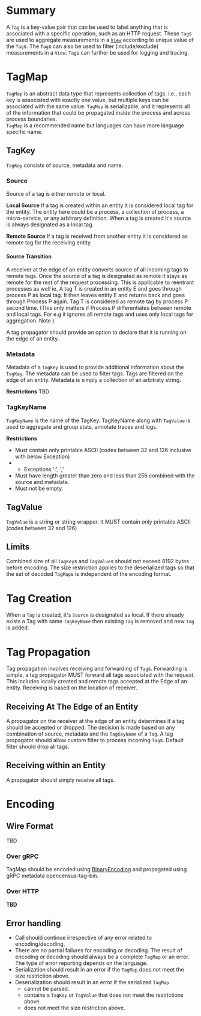 # Summary
A `Tag` is a key-value pair that can be used to label anything that is associated
with a specific operation, such as an HTTP request. These `Tag`s are used to
aggregate measurements in a [`View`](https://github.com/census-instrumentation/opencensus-specs/blob/master/stats/DataAggregation.md#view) 
according to unique value of the `Tag`s. The `Tag`s can also be used to filter (include/exclude)
measurements in a `View`. `Tag`s can further be used for logging and tracing.

# TagMap 
`TagMap` is an abstract data type that represents collection of tags. 
i.e., each key is associated with exactly one value, but multiple keys can be
associated with the same value.  `TagMap` is serializable, and it represents
all of the information that could be propagated inside the process and across process boundaries.  
`TagMap` is a recommended name but languages can have more language specific name.

## TagKey

`TagKey` consists of source, metadata and name.

### Source

Source of a tag is either remote or local.
 
**Local Source**
If a tag is created within an entity it is considered local tag for the entity.
The entity here could be a process, a collection of process, a micro-service, or any arbitrary 
definition. When a tag is created it's source is always designated as a local tag.

**Remote Source**
If a tag is received from another entity it is considered as remote tag for the receiving entity.


#### Source Transition 
A receiver at the edge of an entity converts source of all incoming tags to remote tags. Once the
source of a tag is designated as remote it stays as remote for the rest of the request processing.
This is applicable to reentrant processes as well ie. A tag T is created in an entity E and goes
through process P as local tag. It then leaves entity E and 
returns back and goes through Process P again. Tag T is considered as remote tag by process P
second time. (This only matters if Process P differentiates between remote and local tags. For e.g
it ignores all remote tags and uses only local tags for aggregation. Note )


A tag propagator should provide an option to declare that it is running on the edge of an entity.

### Metadata

Metadata of a `TagKey` is used to provide additional information about the `TagKey`. The 
metadata can be used to filter tags. Tags are filtered on the edge of an entity. Metadata is 
simply a collection of an arbitraty string.

**Restrictions**
TBD

### TagKeyName
`TagKeyName` is the name of the TagKey. TagKeyName along with `TagValue` is used to aggregate
and group stats, annotate traces and logs.

**Restrictions**
- Must contain only printable ASCII (codes between 32 and 126 inclusive with below Exception)
- - Exceptions ':', ','
- Must have length greater than zero and less than 256 combined with the source and metadata.
- Must not be empty.

## TagValue

`TagValue` is a string or string wrapper. It MUST contain only printable ASCII (codes between
32 and 126)


## Limits
Combined size of all `TagKey`s and `TagValue`s should not exceed 8192 bytes before encoding.
The size restriction applies to the deserialized tags so that the set of decoded
 `TagMap`s is independent of the encoding format.

# Tag Creation
When a `Tag` is created, it's `Source` is designated as local. If there already exists a Tag with 
same `TagKeyName` then existing `Tag` is removed and new `Tag` is added.


# Tag Propagation
Tag propagation involves receiving and forwarding of `Tag`s. Forwarding is simple, a tag 
propagator MUST forward all tags associated with the request. This includes locally created and 
remote tags accepted at the Edge of an entity. Receiving is based on the location of receiver.

## Receiving At The Edge of an Entity

A propagator on the receiver at the edge of an entity determines if a tag should be accepted or 
dropped. The decision is made based on any combination of source, metadata and the `TagKeyName` 
of a `Tag`. A tag propagator should allow custom filter to process incoming `Tag`s. Default filter 
should drop all tags.

## Receiving within an Entity
A propagator should simply receive all tags.



# Encoding

## Wire Format
TBD

### Over gRPC
TagMap should be encoded using [BinaryEncoding](https://github.com/census-instrumentation/opencensus-specs/tree/master/encodings)
and propagated using gRPC metadata opencensus-tag-bin.

### Over HTTP

**TBD**
                                                
## Error handling
- Call should continue irrespective of any error related to encoding/decoding.
- There are no partial failures for encoding or decoding. The result of encoding or decoding
  should always be a complete `TagMap` or an error.  The type of error
  reporting depends on the language.
- Serialization should result in an error if the `TagMap` does not meet the
  size restriction above.
- Deserialization should result in an error if the serialized `TagMap`
  - cannot be parsed.
  - contains a `TagKey` or `TagValue` that does not meet the restrictions above.
  - does not meet the size restriction above.
